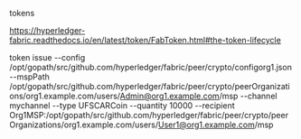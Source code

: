 tokens

https://hyperledger-fabric.readthedocs.io/en/latest/token/FabToken.html#the-token-lifecycle



token issue --config /opt/gopath/src/github.com/hyperledger/fabric/peer/crypto/configorg1.json --mspPath /opt/gopath/src/github.com/hyperledger/fabric/peer/crypto/peerOrganizations/org1.example.com/users/Admin@org1.example.com/msp --channel mychannel --type UFSCARCoin --quantity 10000 --recipient Org1MSP:/opt/gopath/src/github.com/hyperledger/fabric/peer/crypto/peerOrganizations/org1.example.com/users/User1@org1.example.com/msp



